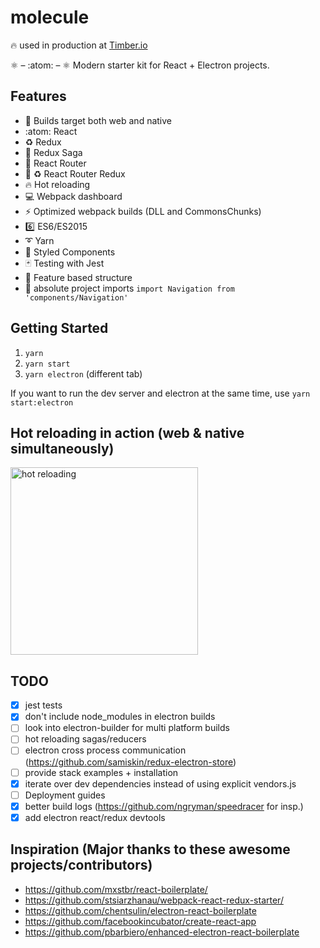 # molecule

:fire: used in production at [Timber.io](https://timber.io)

:atom_symbol: – :atom: – :atom_symbol: Modern starter kit for React + Electron projects.

## Features

- :couple: Builds target both web and native
- :atom: React
- :recycle: Redux
- :blue_book: Redux Saga
- :link: React Router
- :link: :recycle: React Router Redux
- :fire: Hot reloading
- :computer: Webpack dashboard
- :zap: Optimized webpack builds (DLL and CommonsChunks)
- :six: ES6/ES2015
- :curly_loop: Yarn
- :nail_care: Styled Components
- :black_joker: Testing with Jest
- :file_folder: Feature based structure
- :wrench: absolute project imports `import Navigation from 'components/Navigation'`

## Getting Started
1. `yarn`
2. `yarn start`
3. `yarn electron` (different tab)

If you want to run the dev server and electron at the same time, use `yarn start:electron`

## Hot reloading in action (web & native simultaneously)
<a href="https://github.com/timberio/molecule">
  <img alt="hot reloading" src="http://g.recordit.co/iHAbdaTheO.gif" height="300px" />
</a>

## TODO

- [x] jest tests
- [x] don't include node_modules in electron builds
- [ ] look into electron-builder for multi platform builds
- [ ] hot reloading sagas/reducers
- [ ] electron cross process communication (https://github.com/samiskin/redux-electron-store)
- [ ] provide stack examples + installation
- [x] iterate over dev dependencies instead of using explicit vendors.js
- [ ] Deployment guides
- [x] better build logs (https://github.com/ngryman/speedracer for insp.)
- [x] add electron react/redux devtools

## Inspiration (Major thanks to these awesome projects/contributors)

- https://github.com/mxstbr/react-boilerplate/
- https://github.com/stsiarzhanau/webpack-react-redux-starter/
- https://github.com/chentsulin/electron-react-boilerplate
- https://github.com/facebookincubator/create-react-app
- https://github.com/pbarbiero/enhanced-electron-react-boilerplate
